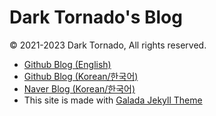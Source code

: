 # Dark Tornado's Blog

© 2021-2023 Dark Tornado, All rights reserved.

* [Github Blog (English)](https://darktornado.github.io/)
* [Github Blog (Korean/한국어)](https://darktornado.github.io/blog/)
* [Naver Blog (Korean/한국어)](https://blog.naver.com/dt3141592)
* This site is made with [Galada Jekyll Theme](https://github.com/artemsheludko/galada)
